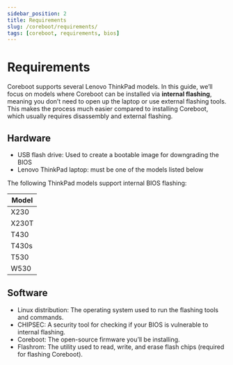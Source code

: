 ```yaml
---
sidebar_position: 2
title: Requirements
slug: /coreboot/requirements/
tags: [coreboot, requirements, bios]
---
```


# Requirements

Coreboot supports several Lenovo ThinkPad models. In this guide, we’ll focus on models where Coreboot can be installed via **internal flashing**, meaning you don’t need to open up the laptop or use external flashing tools. This makes the process much easier compared to installing Coreboot, which usually requires disassembly and external flashing.


## Hardware

- USB flash drive: Used to create a bootable image for downgrading the BIOS
- Lenovo ThinkPad laptop: must be one of the models listed below

The following ThinkPad models support internal BIOS flashing:

<div class="fixed-width-table">

|Model|
|-|
|X230|
|X230T|
|T430|
|T430s|
|T530|
|W530|

</div>


## Software

- Linux distribution: The operating system used to run the flashing tools and commands.
- CHIPSEC: A security tool for checking if your BIOS is vulnerable to internal flashing.
- Coreboot: The open-source firmware you’ll be installing.
- Flashrom: The utility used to read, write, and erase flash chips (required for flashing Coreboot).